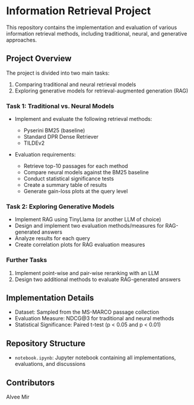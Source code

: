# Information Retrieval Project

This repository contains the implementation and evaluation of various information retrieval methods, including traditional, neural, and generative approaches.

## Project Overview

The project is divided into two main tasks:

1. Comparing traditional and neural retrieval models
2. Exploring generative models for retrieval-augmented generation (RAG)

### Task 1: Traditional vs. Neural Models

- Implement and evaluate the following retrieval methods:
  - Pyserini BM25 (baseline)
  - Standard DPR Dense Retriever
  - TILDEv2

- Evaluation requirements:
  - Retrieve top-10 passages for each method
  - Compare neural models against the BM25 baseline
  - Conduct statistical significance tests
  - Create a summary table of results
  - Generate gain-loss plots at the query level

### Task 2: Exploring Generative Models

- Implement RAG using TinyLlama (or another LLM of choice)
- Design and implement two evaluation methods/measures for RAG-generated answers
- Analyze results for each query
- Create correlation plots for RAG evaluation measures

### Further Tasks

1. Implement point-wise and pair-wise reranking with an LLM
2. Design two additional methods to evaluate RAG-generated answers

## Implementation Details

- Dataset: Sampled from the MS-MARCO passage collection
- Evaluation Measure: NDCG@3 for traditional and neural methods
- Statistical Significance: Paired t-test (p < 0.05 and p < 0.01)

## Repository Structure

- `notebook.ipynb`: Jupyter notebook containing all implementations, evaluations, and discussions





## Contributors

Alvee Mir
